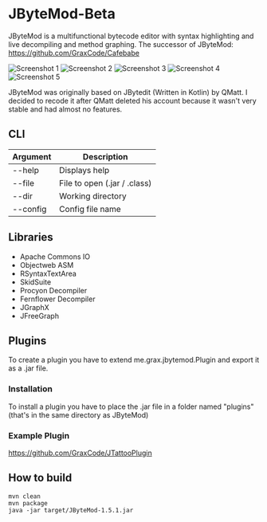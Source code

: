 # JByteMod-Beta
JByteMod is a multifunctional bytecode editor with syntax highlighting and live decompiling and method graphing.
The successor of JByteMod: https://github.com/GraxCode/Cafebabe

![Screenshot 1](https://i.imgur.com/9RUqMYC.png)
![Screenshot 2](https://i.imgur.com/Cjj1Dh0.png)
![Screenshot 3](https://i.imgur.com/0x21dMo.png)
![Screenshot 4](https://i.imgur.com/NdWIxqd.png)
![Screenshot 5](https://i.imgur.com/eSUKCHi.png)

JByteMod was originally based on JBytedit (Written in Kotlin) by QMatt.
I decided to recode it after QMatt deleted his account because it wasn't very stable and had almost no features.

## CLI
| Argument | Description |
| --- | --- |
| --help | Displays help |
| --file | File to open (.jar / .class) |
| --dir | Working directory |
| --config | Config file name |


## Libraries
- Apache Commons IO
- Objectweb ASM
- RSyntaxTextArea
- SkidSuite
- Procyon Decompiler
- Fernflower Decompiler
- JGraphX
- JFreeGraph

## Plugins

To create a plugin you have to extend me.grax.jbytemod.Plugin and export it as a .jar file.

### Installation

To install a plugin you have to place the .jar file in a folder named "plugins" (that's in the same directory as JByteMod)

### Example Plugin

https://github.com/GraxCode/JTattooPlugin

## How to build

    mvn clean
    mvn package
    java -jar target/JByteMod-1.5.1.jar
    
